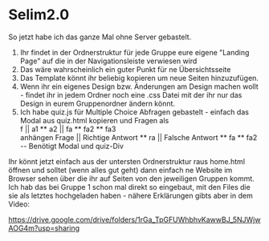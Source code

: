 # Selim2.0
So jetzt habe ich das ganze Mal ohne Server gebastelt.

1. Ihr findet in der Ordnerstruktur für jede Gruppe eure eigene "Landing Page" auf die in der Navigationsleiste verwiesen wird
2. Das wäre wahrscheinlich ein guter Punkt für ne Übersichtsseite   
3. Das Template könnt ihr beliebig kopieren um neue Seiten hinzuzufügen.
4. Wenn ihr ein eigenes Design bzw. Änderungen am Design machen wollt - findet ihr in jedem Ordner noch eine .css Datei mit der ihr nur das Design in eurem Gruppenordner ändern könnt. 
5. Ich habe quiz.js für Multiple Choice Abfragen gebastelt - einfach das Modal aus quiz.html kopieren und Fragen als <div class="frage"> f || a1 ** a2 || fa ** fa2 ** fa3 </div> anhängen Frage || Richtige Antwort ** ra || Falsche Antwort ** fa ** fa2  -- Benötigt Modal und quiz-Div 

Ihr könnt jetzt einfach aus der untersten Ordnerstruktur raus home.html öffnen und solltet (wenn alles gut geht) dann einfach ne Website im Browser sehen über die ihr auf Seiten von den jeweiligen Gruppen kommt. Ich hab das bei Gruppe 1 schon mal direkt so eingebaut, mit den Files die sie als letztes hochgeladen haben - nähere Erklärungen gibts aber in dem Video:

https://drive.google.com/drive/folders/1rGa_TpGFUWhbhvKawwBJ_5NJWjwAOG4m?usp=sharing
